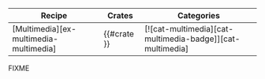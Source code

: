 | Recipe | Crates | Categories |
|--------|--------|------------|
| [Multimedia][ex-multimedia-multimedia] | {{#crate }} | [![cat-multimedia][cat-multimedia-badge]][cat-multimedia] |

<div class="hidden">
FIXME
</div>
